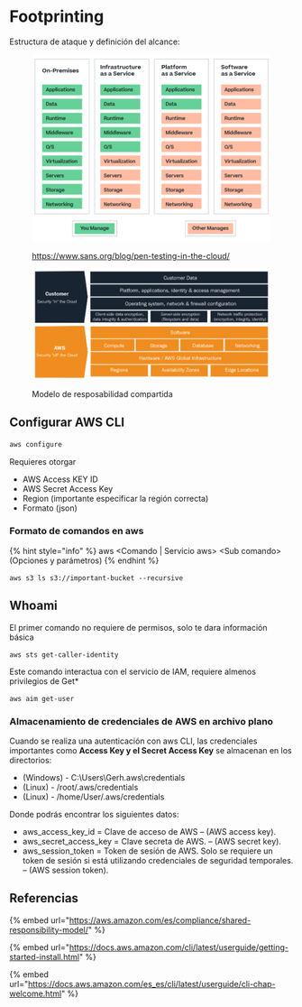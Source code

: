 # Footprinting

Estructura de ataque y definición del alcance:

<figure><img src="../.gitbook/assets/image (1) (1).png" alt=""><figcaption><p><a href="https://www.sans.org/blog/pen-testing-in-the-cloud/">https://www.sans.org/blog/pen-testing-in-the-cloud/</a></p></figcaption></figure>

<figure><img src="../.gitbook/assets/image (3).png" alt=""><figcaption><p>Modelo de resposabilidad compartida</p></figcaption></figure>

## Configurar AWS CLI

```bash
aws configure
```

Requieres otorgar

* AWS Access KEY ID
* AWS Secret Access Key
* Region (importante especificar la región correcta)
* Formato (json)

### Formato de comandos en aws

{% hint style="info" %}
aws \<Comando | Servicio aws> \<Sub comando> (Opciones y parámetros)
{% endhint %}

```
aws s3 ls s3://important-bucket --recursive
```

## Whoami

El primer comando no requiere de permisos, solo te dara información básica

```
aws sts get-caller-identity
```

Este comando interactua con el servicio de IAM, requiere almenos privilegios de Get\*

```
aws aim get-user
```

### Almacenamiento de credenciales de AWS en archivo plano

Cuando se realiza una autenticación con aws CLI, las credenciales importantes como **Access Key y el Secret Access Key** se almacenan en los directorios:

* (Windows) - C:\Users\Gerh.aws\credentials&#x20;
* (Linux) - /root/.aws/credentials&#x20;
* (Linux) - /home/User/.aws/credentials

Donde podrás encontrar los siguientes datos:&#x20;

* aws\_access\_key\_id = Clave de acceso de AWS – (AWS access key).&#x20;
* aws\_secret\_access\_key = Clave secreta de AWS. – (AWS secret key).&#x20;
* aws\_session\_token = Token de sesión de AWS. Solo se requiere un token de sesión si está utilizando credenciales de seguridad temporales. – (AWS session token).

## Referencias

{% embed url="https://aws.amazon.com/es/compliance/shared-responsibility-model/" %}

{% embed url="https://docs.aws.amazon.com/cli/latest/userguide/getting-started-install.html" %}

{% embed url="https://docs.aws.amazon.com/es_es/cli/latest/userguide/cli-chap-welcome.html" %}

